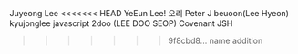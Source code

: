 Juyeong Lee
<<<<<<< HEAD
YeEun Lee!
오리
Peter J
beuoon(Lee Hyeon)
kyujonglee javascript
2doo (LEE DOO SEOP)
Covenant
JSH
>>>>>>> 9f8cbd8... name addition
